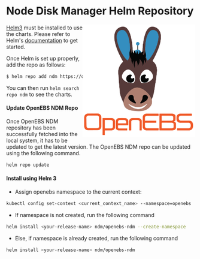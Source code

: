 # Node Disk Manager Helm Repository

<img width="300" align="right" alt="OpenEBS Logo" src="https://raw.githubusercontent.com/cncf/artwork/master/projects/openebs/stacked/color/openebs-stacked-color.png" xmlns="http://www.w3.org/1999/html">

[Helm3](https://helm.sh) must be installed to use the charts.
Please refer to Helm's [documentation](https://helm.sh/docs/) to get started.

Once Helm is set up properly, add the repo as follows:

```bash
$ helm repo add ndm https://openebs.github.io/node-disk-manager
```

You can then run `helm search repo ndm` to see the charts.

#### Update OpenEBS NDM Repo

Once OpenEBS NDM repository has been successfully fetched into the local system, it has to be updated to get the latest version. The OpenEBS NDM repo can be updated using the following command.

```bash
helm repo update
```

#### Install using Helm 3

- Assign openebs namespace to the current context:
```bash
kubectl config set-context <current_context_name> --namespace=openebs
```

- If namespace is not created, run the following command
```bash
helm install <your-release-name> ndm/openebs-ndm --create-namespace
```
- Else, if namespace is already created, run the following command
```bash
helm install <your-release-name> ndm/openebs-ndm
```

